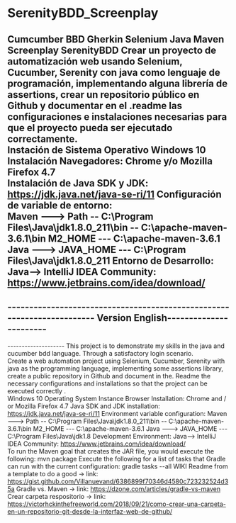 # SerenityBDD_Screenplay
Cumcumber BBD Gherkin Selenium Java Maven Screenplay SerenityBDD  Crear un proyecto de automatización web usando Selenium, Cucumber, 
Serenity con java como lenguaje de programación, implementando alguna librería de assertions, crear un repositorio público en Github 
y documentar en el .readme las configuraciones e instalaciones necesarias para que el proyecto pueda ser ejecutado correctamente.  
Instación de Sistema Operativo Windows 10  Instalación Navegadores: Chrome y/o Mozilla Firefox 4.7  
Instalación de Java SDK y JDK:  https://jdk.java.net/java-se-ri/11  Configuración de variable de entorno:  
Maven ---> Path -- C:\Program Files\Java\jdk1.8.0_211\bin -- C:\apache-maven-3.6.1\bin M2_HOME --- 
C:\apache-maven-3.6.1  Java ---> JAVA_HOME --- C:\Program Files\Java\jdk1.8.0_211 
Entorno de Desarrollo: Java--> IntelliJ IDEA Community: https://www.jetbrains.com/idea/download/  
------------------------------------------------------------------------------------------------------------
----------------------------------------------------------------------- Version English-----------------------
------------------------------------------------------------------------------------------------------------------
-------------------- This project is to demonstrate my skills in the java and cucumber bdd language. Through a satisfactory login scenario.  
Create a web automation project using Selenium, Cucumber, Serenity with java as the programming language, implementing some assertions library, 
create a public repository in Github and document in the. Readme the necessary configurations and installations so that the project can be executed correctly .  
Windows 10 Operating System Instance Browser Installation: Chrome and / or Mozilla Firefox 4.7 Java SDK and JDK installation: https://jdk.java.net/java-se-ri/11 
Environment variable configuration: Maven ---> Path -- C:\Program Files\Java\jdk1.8.0_211\bin -- C:\apache-maven-3.6.1\bin M2_HOME --- C:\apache-maven-3.6.1  Java ---> 
JAVA_HOME --- C:\Program Files\Java\jdk1.8 Development Environment: Java--> IntelliJ IDEA Community: https://www.jetbrains.com/idea/download/  
To run the Maven goal that creates the JAR file, you would execute the following:  mvn package  Execute the following for a list of tasks that Gradle can run with the 
current configuration:  gradle tasks --all  WIKI Readme from a template to do a good -> link: https://gist.github.com/Villanuevand/6386899f70346d4580c723232524d35a
Gradle vs. Maven -> link: https://dzone.com/articles/gradle-vs-maven  
Crear carpeta respositorio -> link: https://victorhckinthefreeworld.com/2018/09/21/como-crear-una-carpeta-en-un-repositorio-git-desde-la-interfaz-web-de-github/
